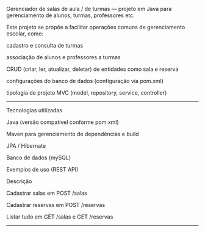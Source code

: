   Gerenciador de salas de aula / de turmas — projeto em Java para gerenciamento de alunos, turmas, professores etc.

Este projeto se propõe a facilitar operações comuns de gerenciamento escolar, como:

cadastro e consulta de turmas

associação de alunos e professores a turmas

CRUD (criar, ler, atualizar, deletar) de entidades como sala e reserva

configurações do banco de dados (configuração via pom.xml)

tipologia de projeto MVC (model, repository, service, controller)


---

Tecnologias utilizadas

Java (versão compatível conforme pom.xml)

Maven para gerenciamento de dependências e build

JPA / Hibernate

Banco de dados (mySQL)

 Exemplos de uso (REST API)

 Descrição

Cadastrar salas em POST /salas

Cadastrar reservas em POST /reservas

Listar tudo em GET /salas e GET /reservas

---

